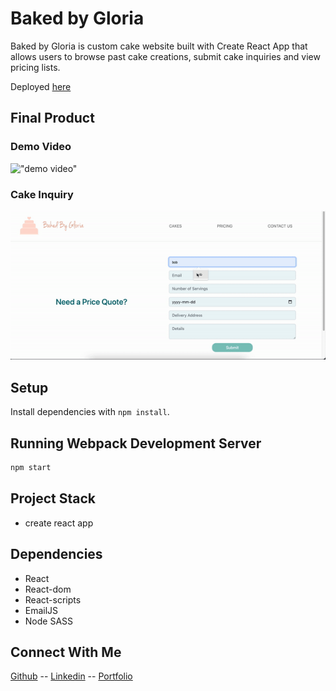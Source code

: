 # Baked by Gloria

Baked by Gloria is custom cake website built with Create React App that allows users to browse past cake creations, submit cake inquiries and view pricing lists.

Deployed [here](https://gloriasplantsandpots.herokuapp.com//)

## Final Product

### Demo Video

!["demo video"](./public/bakedbygloria_demo.gif)

### Cake Inquiry

!["create new appointment"](./public/bakedbygloria_contact.gif)

## Setup

Install dependencies with `npm install`.

## Running Webpack Development Server

```sh
npm start
```

## Project Stack

- create react app

## Dependencies

- React
- React-dom
- React-scripts
- EmailJS
- Node SASS

## Connect With Me

[Github](https://github.com/gloria-cheung)
-- [Linkedin](http://www.linkedin.com/in/gloria-cheung) --
[Portfolio](http://www.gloria-cheung.com)
